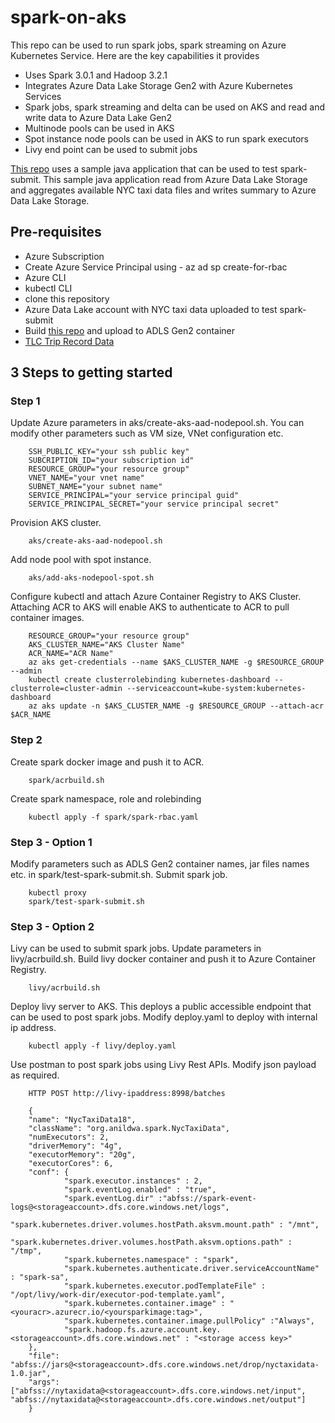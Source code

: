 # spark-on-aks
This repo can be used to run spark jobs, spark streaming on Azure Kubernetes Service. 
Here are the key capabilities it provides
- Uses Spark 3.0.1 and Hadoop 3.2.1
- Integrates Azure Data Lake Storage Gen2 with Azure Kubernetes Services
- Spark jobs, spark streaming and delta can be used on AKS and read and write data to Azure Data Lake Gen2
- Multinode pools can be used in AKS
- Spot instance node pools can be used in AKS to run spark executors
- Livy end point can be used to submit jobs

[This repo](https://github.com/anildwarepo/nyctaxiaggregation) uses a sample java application that can be used to test spark-submit. This sample java application read from Azure Data Lake Storage and aggregates available NYC taxi data files and writes summary to Azure Data Lake Storage.


## Pre-requisites

- Azure Subscription
- Create Azure Service Principal using - az ad sp create-for-rbac
- Azure CLI
- kubectl CLI
- clone this repository
- Azure Data Lake account with NYC taxi data uploaded to test spark-submit
- Build [this repo](https://github.com/anildwarepo/nyctaxiaggregation) and upload to ADLS Gen2 container
- [TLC Trip Record Data](https://www1.nyc.gov/site/tlc/about/tlc-trip-record-data.page)

## 3 Steps to getting started

### Step 1
Update Azure parameters in aks/create-aks-aad-nodepool.sh.
You can modify other parameters such as VM size, VNet configuration etc.

        SSH_PUBLIC_KEY="your ssh public key"
        SUBCRIPTION_ID="your subscription id"
        RESOURCE_GROUP="your resource group"
        VNET_NAME="your vnet name"
        SUBNET_NAME="your subnet name"
        SERVICE_PRINCIPAL="your service principal guid"
        SERVICE_PRINCIPAL_SECRET="your service principal secret"

Provision AKS cluster.


        aks/create-aks-aad-nodepool.sh

Add node pool with spot instance.

        aks/add-aks-nodepool-spot.sh

Configure kubectl and attach Azure Container Registry to AKS Cluster. Attaching ACR to AKS will enable AKS to authenticate to ACR to pull container images.

        RESOURCE_GROUP="your resource group"
        AKS_CLUSTER_NAME="AKS Cluster Name"
        ACR_NAME="ACR Name"
        az aks get-credentials --name $AKS_CLUSTER_NAME -g $RESOURCE_GROUP --admin
        kubectl create clusterrolebinding kubernetes-dashboard --clusterrole=cluster-admin --serviceaccount=kube-system:kubernetes-dashboard
        az aks update -n $AKS_CLUSTER_NAME -g $RESOURCE_GROUP --attach-acr $ACR_NAME

### Step 2
Create spark docker image and push it to ACR.

        spark/acrbuild.sh

Create spark namespace, role and rolebinding

        kubectl apply -f spark/spark-rbac.yaml


### Step 3 - Option 1
Modify parameters such as ADLS Gen2 container names, jar files names etc. in spark/test-spark-submit.sh.
Submit spark job. 

        kubectl proxy
        spark/test-spark-submit.sh


### Step 3 - Option 2
Livy can be used to submit spark jobs.
Update parameters in livy/acrbuild.sh.
Build livy docker container and push it to Azure Container Registry.


        livy/acrbuild.sh

Deploy livy server to AKS. This deploys a public accessible endpoint that can be used to post spark jobs. Modify deploy.yaml to deploy with internal ip address.

        kubectl apply -f livy/deploy.yaml


Use postman to post spark jobs using Livy Rest APIs. Modify json payload as required. 

        HTTP POST http://livy-ipaddress:8998/batches

        {
        "name": "NycTaxiData18",
        "className": "org.anildwa.spark.NycTaxiData",
        "numExecutors": 2,
        "driverMemory": "4g",
        "executorMemory": "20g",
        "executorCores": 6,
        "conf": {
                "spark.executor.instances" : 2, 
                "spark.eventLog.enabled" : "true", 
                "spark.eventLog.dir" :"abfss://spark-event-logs@<storageaccount>.dfs.core.windows.net/logs",  
                "spark.kubernetes.driver.volumes.hostPath.aksvm.mount.path" : "/mnt", 
                "spark.kubernetes.driver.volumes.hostPath.aksvm.options.path" : "/tmp",  
                "spark.kubernetes.namespace" : "spark",  
                "spark.kubernetes.authenticate.driver.serviceAccountName" : "spark-sa", 
                "spark.kubernetes.executor.podTemplateFile" : "/opt/livy/work-dir/executor-pod-template.yaml",
                "spark.kubernetes.container.image" : "<youracr>.azurecr.io/<yoursparkimage:tag>",
                "spark.kubernetes.container.image.pullPolicy" :"Always",
                "spark.hadoop.fs.azure.account.key.<storageaccount>.dfs.core.windows.net" : "<storage access key>"
        },
        "file": "abfss://jars@<storageaccount>.dfs.core.windows.net/drop/nyctaxidata-1.0.jar",
        "args": ["abfss://nytaxidata@<storageaccount>.dfs.core.windows.net/input", "abfss://nytaxidata@<storageaccount>.dfs.core.windows.net/output"]
        }


     